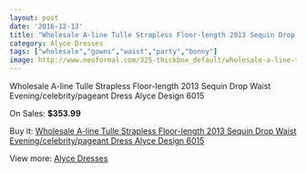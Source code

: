 ```yaml
---
layout: post
date: '2016-12-13'
title: "Wholesale A-line Tulle Strapless Floor-length 2013 Sequin Drop Waist Evening/celebrity/pageant Dress Alyce Design 6015"
category: Alyce Dresses
tags: ["wholesale","gowns","waist","party","bonny"]
image: http://www.neoformal.com/325-thickbox_default/wholesale-a-line-tulle-strapless-floor-length-2013-sequin-drop-waist-evening-celebrity-pageant-dress-alyce-design-6015.jpg
---
```

Wholesale A-line Tulle Strapless Floor-length 2013 Sequin Drop Waist Evening/celebrity/pageant Dress Alyce Design 6015

On Sales: **$353.99**
<a href="https://www.neoformal.com/en/alyce-dresses/113-wholesale-a-line-tulle-strapless-floor-length-2013-sequin-drop-waist-evening-celebrity-pageant-dress-alyce-design-6015.html"><amp-img layout="responsive" width="600" height="600" src="//www.neoformal.com/325-thickbox_default/wholesale-a-line-tulle-strapless-floor-length-2013-sequin-drop-waist-evening-celebrity-pageant-dress-alyce-design-6015.jpg" alt="Wholesale A-line Tulle Strapless Floor-length 2013 Sequin Drop Waist Evening/celebrity/pageant Dress Alyce Design 6015 0" /></a>
<a href="https://www.neoformal.com/en/alyce-dresses/113-wholesale-a-line-tulle-strapless-floor-length-2013-sequin-drop-waist-evening-celebrity-pageant-dress-alyce-design-6015.html"><amp-img layout="responsive" width="600" height="600" src="//www.neoformal.com/326-thickbox_default/wholesale-a-line-tulle-strapless-floor-length-2013-sequin-drop-waist-evening-celebrity-pageant-dress-alyce-design-6015.jpg" alt="Wholesale A-line Tulle Strapless Floor-length 2013 Sequin Drop Waist Evening/celebrity/pageant Dress Alyce Design 6015 1" /></a>
<a href="https://www.neoformal.com/en/alyce-dresses/113-wholesale-a-line-tulle-strapless-floor-length-2013-sequin-drop-waist-evening-celebrity-pageant-dress-alyce-design-6015.html"><amp-img layout="responsive" width="600" height="600" src="//www.neoformal.com/327-thickbox_default/wholesale-a-line-tulle-strapless-floor-length-2013-sequin-drop-waist-evening-celebrity-pageant-dress-alyce-design-6015.jpg" alt="Wholesale A-line Tulle Strapless Floor-length 2013 Sequin Drop Waist Evening/celebrity/pageant Dress Alyce Design 6015 2" /></a>

Buy it: [Wholesale A-line Tulle Strapless Floor-length 2013 Sequin Drop Waist Evening/celebrity/pageant Dress Alyce Design 6015](https://www.neoformal.com/en/alyce-dresses/113-wholesale-a-line-tulle-strapless-floor-length-2013-sequin-drop-waist-evening-celebrity-pageant-dress-alyce-design-6015.html "Wholesale A-line Tulle Strapless Floor-length 2013 Sequin Drop Waist Evening/celebrity/pageant Dress Alyce Design 6015")

View more: [Alyce Dresses](https://www.neoformal.com/en/3-alyce-dresses "Alyce Dresses")